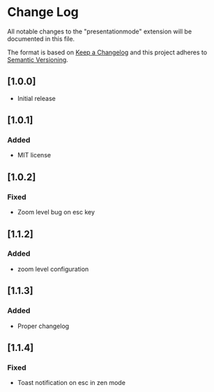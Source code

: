 # Change Log
All notable changes to the "presentationmode" extension will be documented in this file.

The format is based on [Keep a Changelog](http://keepachangelog.com/en/1.0.0/)
and this project adheres to [Semantic Versioning](http://semver.org/spec/v2.0.0.html).

## [1.0.0]
- Initial release

## [1.0.1]
### Added
- MIT license

## [1.0.2]
### Fixed
- Zoom level bug on esc key

## [1.1.2]
### Added
- zoom level configuration

## [1.1.3]
### Added
- Proper changelog

## [1.1.4]
### Fixed
- Toast notification on esc in zen mode
